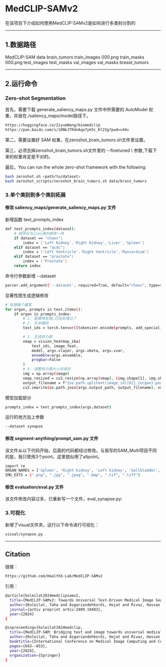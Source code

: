 # MedCLIP-SAMv2
在该项目下介绍如何使用MedCLIP-SAMv2是如何进行多类别分割的

---

## 1.数据路径
MedCLIP-SAM
  data
    brain_tumors
      train_images
        000.png
      train_masks
        000.png
      test_images
      test_masks
      val_images
      val_masks
    breast_tumors

---

## 2.运行命令
### Zero-shot Segmentation

首先，需要下载 generate_saliency_maps.py 文件中所需要的 AutoModel 权重，并放在./saliency_maps/model路径下。
```bash
https://huggingface.co/ZiyueWang/biomedclip
https://pan.baidu.com/s/1ONkJTR4nAqa7yk5c_Kl2Ig?pwd=v44v
```
第二，需要设置好 SAM 权重，在zeroshot_brain_tumors.sh文件里设置。

第三，必须去掉zeroshot_brain_tumors.sh文件里的 --finetuned \ 参数,下载下来的权重肯定是不对的。

最后，You can run the whole zero-shot framework with the following:
```bash
bash zeroshot.sh <path/to/dataset>
bash zeroshot_scripts/zeroshot_brain_tumors.sh data/brain_tumors
```
### 3.单个类别到多个类别拓展

#### 修改 saliency_maps/generate_saliency_maps.py 文件

新增函数 text_prompts_index 
```bash
def text_prompts_index(dataset):
    # 顺序应与json里的顺序一样
    if dataset == "chaos":
        index = ['Left Kidney','Right Kidney','Liver','Spleen']
    elif dataset == "acdc":
        index = ['Left Ventricle','Right Ventricle','Myocardium']
    elif dataset == "prostate":
        index = ['Prostate']
    return index
```

命令行参数新增 --dataset
```bash
parser.add_argument('--dataset', required=True, default="chaos", type=str, help='select dataset')
```

显著性图生成逻辑修改
```bash
# 处理每个器官
for organ, prompts in text.items():
    if organ in prompts_index:
        # 1. 图像预处理,已经处理过了
        # 2. 文本编码
        text_ids = torch.tensor([tokenizer.encode(prompts, add_special_tokens=True)]).to(args.device)

        # 3. 生成热力图
        vmap = vision_heatmap_iba(
            text_ids, image_feat,
            model, args.vlayer, args.vbeta, args.vvar,
            ensemble=args.ensemble,
            progbar=False
        )
        # 4. 调整热力图大小并保存
        img = np.array(image)
        vmap_resized = cv2.resize(np.array(vmap), (img.shape[1], img.shape[0]), interpolation=cv2.INTER_NEAREST)
        output_filename = f"{os.path.splitext(image_id)[0]}_{organ}.png"
        cv2.imwrite(os.path.join(args.output_path, output_filename), vmap_resized * 255)
```

模型加载部分
```bash
prompts_index = text_prompts_index(args.dataset)
```

运行的地方加上参数
```bash
--dataset synapse
```

#### 修改 segment-anything/prompt_sam.py 文件
该文件从以下代码开始，后面的代码都经过修改。与我写的SAM_Multi项目不同的是，我只使用3个point，这里貌似用了allpoint。
```bash
import re
ORGAN_NAMES = ['Spleen', 'Right kidney', 'Left kidney', 'Gallbladder', 'Esophagus', 'Liver', 'Stomach', 'Pancreas']
IMG_EXTS = (".png", ".jpg", ".jpeg", ".bmp", ".tif", ".tiff")
```

#### 修改 evaluation/eval.py 文件
该文件修改内容过多，已重新写一个文件，eval_synapse.py:


### 3.可视化
新增了visual文件夹，运行以下命令进行可视化：
```bash
visual/synapse.py
```


---
## Citation
链接：
```bash
https://github.com/HealthX-Lab/MedCLIP-SAMv2
```

引用：
```bash
@article{koleilat2024medclipsamv2,
  title={MedCLIP-SAMv2: Towards Universal Text-Driven Medical Image Segmentation},
  author={Koleilat, Taha and Asgariandehkordi, Hojat and Rivaz, Hassan and Xiao, Yiming},
  journal={arXiv preprint arXiv:2409.19483},
  year={2024}
}

@inproceedings{koleilat2024medclip,
  title={MedCLIP-SAM: Bridging text and image towards universal medical image segmentation},
  author={Koleilat, Taha and Asgariandehkordi, Hojat and Rivaz, Hassan and Xiao, Yiming},
  booktitle={International Conference on Medical Image Computing and Computer-Assisted Intervention},
  pages={643--653},
  year={2024},
  organization={Springer}
}
```


